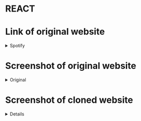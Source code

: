 # REACT


# Link of original website
<details>
  <Summary>Spotify</Summary>
     https://open.spotify.com/search
</details>

# Screenshot of original website
<details>
  <Summary>Original</Summary>
  <img src ="https://github.com/user-attachments/assets/ccc5b554-9106-4238-912a-a033d5166c49" />
</details>

# Screenshot of cloned website
<details>
  <img src="https://github.com/user-attachments/assets/a0a55827-5878-4988-a267-6537f18dea85" />
</details>
